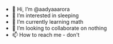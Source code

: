 - 👋 Hi, I’m @aadyaaarora
- 👀 I’m interested in sleeping
- 🌱 I’m currently learning math
- 💞️ I’m looking to collaborate on nothing
- 📫 How to reach me - don't

<!---
aadyaaarora/aadyaaarora is a ✨ special ✨ repository because its `README.md` (this file) appears on your GitHub profile.
You can click the Preview link to take a look at your changes.
--->

